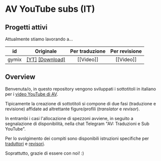 # AV YouTube subs (IT)

## Progetti attivi

Attualmente stiamo lavorando a...

id   | Originale | Per traduzione | Per revisione 
:---:|:---------:|:--------------:|:-------------:
gymix| [[YT]]( https://youtu.be/3gLOVtbG6QI) [[Download]](https://drive.google.com/file/d/1yvIIdbMMIickTUKoKgK2hd8Csz-h5Mzo/view?usp=sharing)| [[Video]] | [[Video]] 

<!-- arav| [[YT]]( https://youtu.be/vQe-AGDKyzU) [[Download]](https://drive.google.com/file/d/1NedY0rt7InWwdmg7p8F0K1ilRjTAHHUE/view?usp=sharing)| [[Video]](https://youtu.be/Lox6tAor5Xo) | [Video]  -->

<!-- hnva2| [[YT]](https://youtu.be/cJ9kGZMbyVw) [[Download]](https://drive.google.com/file/d/1bgxoD6IrdfN507xylHW3ylcZk73GBaIc/view?usp=sharing)| [[Video]](https://youtu.be/Jaok_8MNntQ) | [[Video]](https://youtu.be/GqygCQlP6Ro) | [Video] -->

## Overview

Benvenuta/o, in questo repository vengono sviluppati i sottotitoli in
italiano per i [video YouTube di
AV](https://www.youtube.com/channel/UC7ajaARFH8ASLoh5gffmEkg).

Tipicamente la creazione di sottotitoli si compone di due fasi
(traduzione e revisione) affidate ad altrettante figure/profili
(*translator* e *revisor*).

In entrambi i casi l'allocazione di spezzoni avviene, in seguito a
segnalazione di disponibilità, nella chat Telegram "AV: Traduzioni e
Sub YouTube".

Per lo svolgimento dei compiti sono disponibili istruzioni specifiche per
[traduttori](doc/translate.md) e [revisori](doc/revise.md).

Soprattutto, grazie di essere con noi! :)


